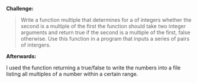 **Challenge:**

>Write a function multiple that determines for a of integers whether the second is a multiple of the first the function should take two integer arguments and return true if the second is a multiple of the first, false otherwise. Use this function in a program that inputs a series of pairs of intergers.

**Afterwards:**

I used the function returning a true/false to write the numbers into a file listing all multiples of a number within a certain range.
